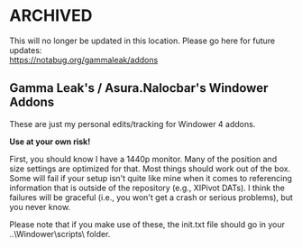 # ARCHIVED
This will no longer be updated in this location. Please go here for future updates:  
https://notabug.org/gammaleak/addons

Gamma Leak's / Asura.Nalocbar's Windower Addons
-----------------------------------------------

These are just my personal edits/tracking for Windower 4 addons.

**Use at your own risk!**

First, you should know I have a 1440p monitor. Many of the position and size settings are optimized for that. Most things should work out of the box. Some will fail if your setup isn't quite like mine when it comes to referencing information that is outside of the repository (e.g., XIPivot DATs). I think the failures will be graceful (i.e., you won't get a crash or serious problems), but you never know.

Please note that if you make use of these, the init.txt file should go in your ..\Windower\scripts\ folder.
